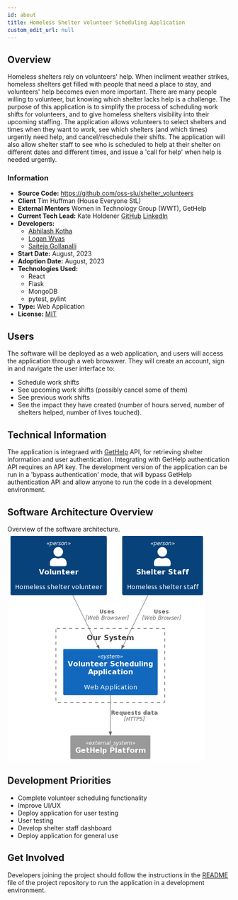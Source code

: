 ```yaml
---
id: about
title: Homeless Shelter Volunteer Scheduling Application
custom_edit_url: null
---
```

<!-- A header image is optional; if used should be no greater than 200x600 -->
<!--![Header Alt Text](header.png) -->

## Overview

Homeless shelters rely on volunteers' help. When incliment weather strikes, homeless shelters get filled with people that need a place to stay, and volunteers' help becomes even more important. There are many people willing to volunteer, but knowing which shelter lacks help is a challenge. The purpose of this application is to simplify the process of scheduling work shifts for volunteers, and to give homeless shelters visibility into their upcoming staffing. The application allows volunteers to select shelters and times when they want to work, see which shelters (and which times) urgently need help, and cancel/reschedule their shifts. The application will also allow shelter staff to see who is scheduled to help at their shelter on different dates and different times, and issue a 'call for help' when help is needed urgently.

### Information

- **Source Code:** <https://github.com/oss-slu/shelter_volunteers>
- **Client** Tim Huffman (House Everyone StL)
- **External Mentors** Women in Technology Group (WWT), GetHelp
- **Current Tech Lead:** Kate Holdener [GitHub](https://github.com/kate-holdener) [LinkedIn](https://www.linkedin.com/in/kate-holdener-ba032a3/)
- **Developers:**
  - [Abhilash Kotha](https://github.com/AbhilashKotha)
  - [Logan Wyas](https://github.com/loganwyas)
  - [Saiteja Gollapalli](https://github.com/Sai9797)
- **Start Date:** August, 2023
- **Adoption Date:** August, 2023
- **Technologies Used:** 
  - React
  - Flask
  - MongoDB
  - pytest, pylint
- **Type:** Web Application
- **License:** [MIT](https://opensource.org/license/mit)

## Users

The software will be deployed as a web application, and users will access the application through a web browswer. They will create an account, 
sign in and navigate the user interface to:
* Schedule work shifts
* See upcoming work shifts (possibly cancel some of them)
* See previous work shifts
* See the impact they have created (number of hours served, number of shelters helped, number of lives touched).

## Technical Information

The application is integraed with [GetHelp](https://gethelp.com/) API, for retrieving shelter information and user authentication. 
Integrating with GetHelp authentication API requires an API key. The development version of the application can be run in a 'bypass authentication' 
mode, that will bypass GetHelp authentication API and allow anyone to run the code in a development environment.
 

## Software Architecture Overview

Overview of the software architecture.
![Software Architecture Context Diagram](context.png)

## Development Priorities

- Complete volunteer scheduling functionality
- Improve UI/UX
- Deploy application for user testing
- User testing
- Develop shelter staff dashboard
- Deploy application for general use


## Get Involved

<!-- A group photo is optional; if used should be no greater than 800x800 -->
<!--![Group Photo Alt Text](group.jpg) -->
Developers joining the project should follow the instructions in the 
[README](https://github.com/oss-slu/shelter_volunteers/blob/main/README.md) 
file of the project repository to run the application in a development environment.
